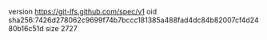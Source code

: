 version https://git-lfs.github.com/spec/v1
oid sha256:7426d278062c9699f74b7bccc181385a488fad4dc84b82007cf4d2480b16c51d
size 2727
